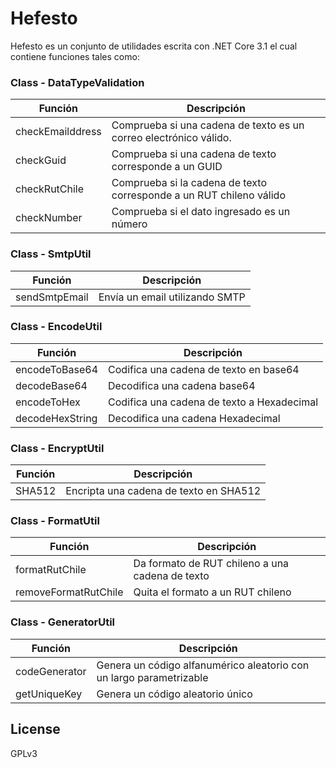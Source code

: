 ﻿# Hefesto

Hefesto es un conjunto de utilidades escrita con .NET Core 3.1 el cual contiene funciones tales como:

  ### Class - DataTypeValidation
  
  | Función | Descripción |
  | ------ | ------ |
  | checkEmailddress | Comprueba si una cadena de texto es un correo electrónico válido. |
  | checkGuid | Comprueba si una cadena de texto corresponde a un GUID |
  | checkRutChile | Comprueba si la cadena de texto corresponde a un RUT chileno válido |
  | checkNumber | Comprueba si el dato ingresado es un número |
  
  ### Class - SmtpUtil
  
  | Función | Descripción |
  | ------ | ------ |
  | sendSmtpEmail | Envía un email utilizando SMTP |
  
  ### Class - EncodeUtil
  
  | Función | Descripción |
  | ------ | ------ |
  | encodeToBase64 | Codifica una cadena de texto en base64 |
  | decodeBase64 | Decodifica una cadena base64 |
  | encodeToHex | Codifica una cadena de texto a Hexadecimal |
  | decodeHexString | Decodifica una cadena Hexadecimal |
  
  ### Class - EncryptUtil
  
  | Función | Descripción |
  | ------ | ------ |
  | SHA512 | Encripta una cadena de texto en SHA512 |
  
  ### Class - FormatUtil
  
  | Función | Descripción |
  | ------ | ------ |
  | formatRutChile | Da formato de RUT chileno a una cadena de texto |
  | removeFormatRutChile | Quita el formato a un RUT chileno |

  ### Class - GeneratorUtil
  
  | Función | Descripción |
  | ------ | ------ |
  | codeGenerator | Genera un código alfanumérico aleatorio con un largo parametrizable |
  | getUniqueKey | Genera un código aleatorio único |

License
----

GPLv3
